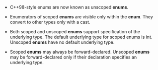 - C++98-style enums are now known as unscoped **enums**.

- Enumerators of scoped **enums** are visible only within the **enum**. They convert to other types only with a cast.

- Both scoped and unscoped **enums** support specification of the underlying type. The default underlying type for scoped enums is int. Unscoped **enums** have no default underlying type.

- Scoped **enums** may always be forward-declared. Unscoped **enums** may be
forward-declared only if their declaration specifies an underlying type.